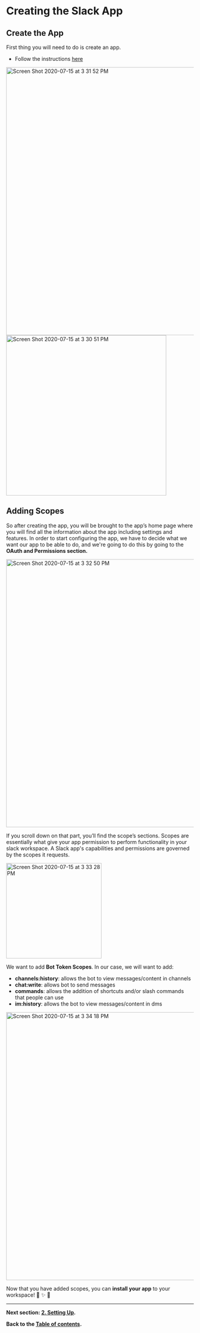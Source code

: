 # Creating the Slack App
## **Create the App**

 First thing you will need to do is create an app. 
 - Follow the instructions [here](https://api.slack.com/)
 
<img width="719" alt="Screen Shot 2020-07-15 at 3 31 52 PM" src="https://user-images.githubusercontent.com/66278476/87587629-56bd1f00-c6b0-11ea-880d-fb47234d9d50.png">

<img width="430" alt="Screen Shot 2020-07-15 at 3 30 51 PM" src="https://user-images.githubusercontent.com/66278476/87587526-34c39c80-c6b0-11ea-8d53-3d80f7961e2d.png">

## **Adding Scopes** 

So after creating the app, you will be brought to the app’s home page where you will find all the information about the app including settings and features. 
In order to start configuring the app, we have to decide what we want our app to be able to do, and we're going to do this by going to the **OAuth and Permissions section.**

<img width="719" alt="Screen Shot 2020-07-15 at 3 32 50 PM" src="https://user-images.githubusercontent.com/66278476/87587718-76ecde00-c6b0-11ea-848d-3e78840e0506.png">

If you scroll down on that part, you’ll find the scope’s sections. Scopes are essentially what give your app permission to perform functionality in your slack workspace. A Slack app's capabilities and permissions are governed by the scopes it requests.

<img width="256" alt="Screen Shot 2020-07-15 at 3 33 28 PM" src="https://user-images.githubusercontent.com/66278476/87587794-9257e900-c6b0-11ea-9592-6097530e7a37.png">

We want to add **Bot Token Scopes**. In our case, we will want to add:
- **channels:history**: allows the bot to view messages/content in channels
- **chat:write**: allows bot to send messages
- **commands**: allows the addition of shortcuts and/or slash commands that people can use
- **im:history**: allows the bot to view messages/content in dms

<img width="719" alt="Screen Shot 2020-07-15 at 3 34 18 PM" src="https://user-images.githubusercontent.com/66278476/87587864-af8cb780-c6b0-11ea-9574-c3f10686d95c.png">

Now that you have added scopes, you can **install your app** to your workspace! :tada: :sparkles: :tada:

---

**Next section: [2. Setting Up](2-setting-up.md).**

**Back to the [Table of contents](README.md#table-of-contents).**
